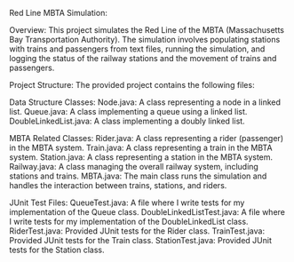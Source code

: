 Red Line MBTA Simulation:

Overview:
This project simulates the Red Line of the MBTA (Massachusetts Bay Transportation Authority). The simulation involves populating stations with trains and passengers from text files, running the simulation, and logging the status
of the railway stations and the movement of trains and passengers.

Project Structure:
The provided project contains the following files:

Data Structure Classes:
Node.java: A class representing a node in a linked list.
Queue.java: A class implementing a queue using a linked list.
DoubleLinkedList.java: A class implementing a doubly linked list.

MBTA Related Classes:
Rider.java: A class representing a rider (passenger) in the MBTA system.
Train.java: A class representing a train in the MBTA system.
Station.java: A class representing a station in the MBTA system.
Railway.java: A class managing the overall railway system, including stations and trains.
MBTA.java: The main class runs the simulation and handles the interaction between trains, stations, and riders.

JUnit Test Files:
QueueTest.java: A file where I write tests for my implementation of the Queue class.
DoubleLinkedListTest.java: A file where I write tests for my implementation of the DoubleLinkedList class.
RiderTest.java: Provided JUnit tests for the Rider class.
TrainTest.java: Provided JUnit tests for the Train class.
StationTest.java: Provided JUnit tests for the Station class.

